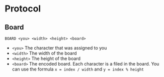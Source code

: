 # Protocol

## Board
`BOARD <you> <width> <height> <board>`
- `<you>` The character that was assigned to you
- `<width>` The width of the board
- `<height>` The height of the board
- `<board>` The encoded board. Each character is a filed in the board. You can use the formula `x = index / width` and `y = index % height`
